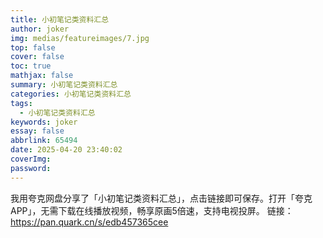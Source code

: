 ```yaml
---
title: 小初笔记类资料汇总
author: joker
img: medias/featureimages/7.jpg
top: false
cover: false
toc: true
mathjax: false
summary: 小初笔记类资料汇总
categories: 小初笔记类资料汇总
tags:
  - 小初笔记类资料汇总
keywords: joker
essay: false
abbrlink: 65494
date: 2025-04-20 23:40:02
coverImg:
password:
---
```


我用夸克网盘分享了「小初笔记类资料汇总」，点击链接即可保存。打开「夸克APP」，无需下载在线播放视频，畅享原画5倍速，支持电视投屏。
链接：https://pan.quark.cn/s/edb457365cee
